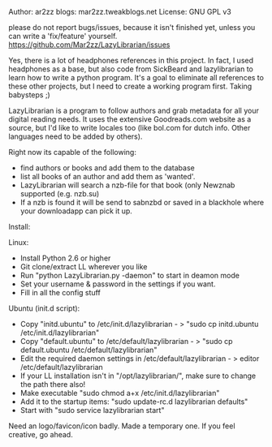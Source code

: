 Author:  ar2zz
blogs: mar2zz.tweakblogs.net
License: GNU GPL v3

please do not report bugs/issues, because it isn't finished yet, unless you can write a 'fix/feature' yourself.
https://github.com/Mar2zz/LazyLibrarian/issues

Yes, there is a lot of headphones references in this project. In fact, I used headphones as a base, but also code from SickBeard and lazylibrarian to learn how to write a python program.
It's a goal to eliminate all references to these other projects, but I need to create a working program first. Taking babysteps ;)

LazyLibrarian is a program to follow authors and grab metadata for all your digital reading needs. It uses the extensive Goodreads.com website as a source, but I'd like to write locales too (like bol.com for dutch info. Other languages need to be added by others).

Right now its capable of the following:
* find authors or books and add them to the database
* list all books of an author and add them as 'wanted'.
* LazyLibrarian will search a nzb-file for that book (only Newznab supported (e.g. nzb.su)
* If a nzb is found it will be send to sabnzbd or saved in a blackhole where your downloadapp can pick it up.

Install:

Linux:

* Install Python 2.6 or higher
* Git clone/extract LL wherever you like
* Run "python LazyLibrarian.py -daemon" to start in deamon mode
* Set your username & password in the settings if you want.
* Fill in all the config stuff

Ubuntu (init.d script):

* Copy "initd.ubuntu" to /etc/init.d/lazylibrarian - > "sudo cp initd.ubuntu /etc/init.d/lazylibrarian"  
* Copy "default.ubuntu" to /etc/default/lazylibrarian - > "sudo cp default.ubuntu /etc/default/lazylibrarian"  
* Edit the required daemon settings in /etc/default/lazylibrarian - > editor /etc/default/lazylibrarian  
* If your LL installation isn't in "/opt/lazylibrarian/", make sure to change the path there also!  
* Make executable "sudo chmod a+x /etc/init.d/lazylibrarian"  
* Add it to the startup items: "sudo update-rc.d lazylibrarian defaults"  
* Start with "sudo service lazylibrarian start"  

Need an logo/favicon/icon badly. Made a temporary one. If you feel creative, go ahead. 




